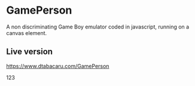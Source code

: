 # GamePerson
A non discriminating Game Boy emulator coded in javascript, running on a canvas element.

## Live version
https://www.dtabacaru.com/GamePerson


123